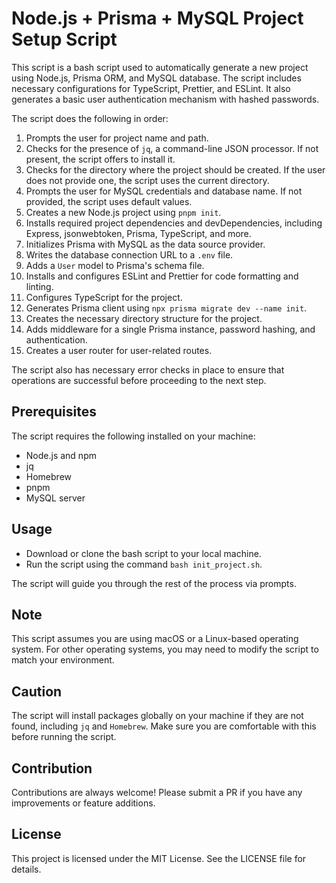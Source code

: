 # Node.js + Prisma + MySQL Project Setup Script

This script is a bash script used to automatically generate a new project using Node.js, Prisma ORM, and MySQL database. The script includes necessary configurations for TypeScript, Prettier, and ESLint. It also generates a basic user authentication mechanism with hashed passwords.

The script does the following in order:

1. Prompts the user for project name and path.
2. Checks for the presence of `jq`, a command-line JSON processor. If not present, the script offers to install it.
3. Checks for the directory where the project should be created. If the user does not provide one, the script uses the current directory.
4. Prompts the user for MySQL credentials and database name. If not provided, the script uses default values.
5. Creates a new Node.js project using `pnpm init`.
6. Installs required project dependencies and devDependencies, including Express, jsonwebtoken, Prisma, TypeScript, and more.
7. Initializes Prisma with MySQL as the data source provider.
8. Writes the database connection URL to a `.env` file.
9. Adds a `User` model to Prisma's schema file.
10. Installs and configures ESLint and Prettier for code formatting and linting.
11. Configures TypeScript for the project.
12. Generates Prisma client using `npx prisma migrate dev --name init`.
13. Creates the necessary directory structure for the project.
14. Adds middleware for a single Prisma instance, password hashing, and authentication.
15. Creates a user router for user-related routes.

The script also has necessary error checks in place to ensure that operations are successful before proceeding to the next step.

## Prerequisites

The script requires the following installed on your machine:

- Node.js and npm
- jq
- Homebrew
- pnpm
- MySQL server

## Usage

- Download or clone the bash script to your local machine.
- Run the script using the command `bash init_project.sh`.

The script will guide you through the rest of the process via prompts.

## Note

This script assumes you are using macOS or a Linux-based operating system. For other operating systems, you may need to modify the script to match your environment.

## Caution

The script will install packages globally on your machine if they are not found, including `jq` and `Homebrew`. Make sure you are comfortable with this before running the script.

## Contribution

Contributions are always welcome! Please submit a PR if you have any improvements or feature additions.

## License

This project is licensed under the MIT License. See the LICENSE file for details.
